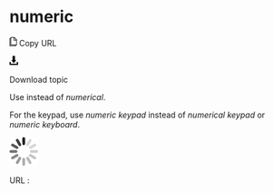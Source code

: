 # numeric

![Copy URL](media/numeric/Copy.png)
Copy URL

![Download](media/numeric/Download.png)

Download topic

Use instead of *numerical*.

For the keypad, use *numeric keypad* instead of *numerical keypad* or *numeric keyboard*.

![In progress](media/numeric/activity-large.gif)

URL :
